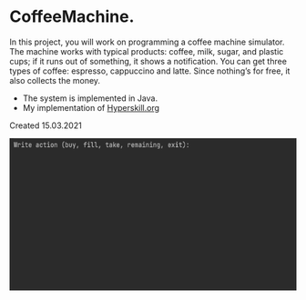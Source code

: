 
# CoffeeMachine.
In this project, you will work on programming a coffee machine simulator. The machine works with typical products: coffee, milk, sugar, and plastic cups; if it runs out of something, it shows a notification. You can get three types of coffee: espresso, cappuccino and latte. Since nothing’s for free, it also collects the money.
+ The system is implemented in Java.
+ My implementation of [Hyperskill.org](https://hyperskill.org/projects/33?track=1)

Created 15.03.2021


![Alt Text](files/coffee.gif)

